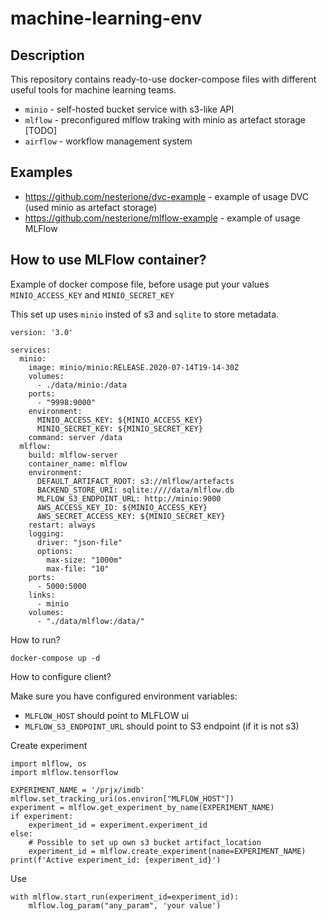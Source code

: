 # machine-learning-env

## Description 

This repository contains ready-to-use docker-compose files with different useful tools for machine learning teams.

* `minio` - self-hosted bucket service with s3-like API
* `mlflow` - preconfigured mlflow traking with minio as artefact storage [TODO]
* `airflow` - workflow management system

## Examples 

* https://github.com/nesterione/dvc-example - example of usage DVC (used minio as artefact storage)
* https://github.com/nesterione/mlflow-example - example of usage MLFlow

## How to use MLFlow container? 

Example of docker compose file, before usage put your values `MINIO_ACCESS_KEY` and `MINIO_SECRET_KEY`

This set up uses `minio` insted of s3 and `sqlite` to store metadata.

```
version: '3.0'

services:
  minio:
    image: minio/minio:RELEASE.2020-07-14T19-14-30Z
    volumes:
      - ./data/minio:/data
    ports:
      - "9998:9000"
    environment:
      MINIO_ACCESS_KEY: ${MINIO_ACCESS_KEY}
      MINIO_SECRET_KEY: ${MINIO_SECRET_KEY}
    command: server /data
  mlflow:
    build: mlflow-server
    container_name: mlflow
    environment:
      DEFAULT_ARTIFACT_ROOT: s3://mlflow/artefacts
      BACKEND_STORE_URI: sqlite:////data/mlflow.db
      MLFLOW_S3_ENDPOINT_URL: http://minio:9000
      AWS_ACCESS_KEY_ID: ${MINIO_ACCESS_KEY}
      AWS_SECRET_ACCESS_KEY: ${MINIO_SECRET_KEY}
    restart: always
    logging:
      driver: "json-file"
      options:
        max-size: "1000m"
        max-file: "10"
    ports:
      - 5000:5000
    links: 
      - minio
    volumes:
      - "./data/mlflow:/data/"
```

How to run? 

```
docker-compose up -d
```

How to configure client? 

Make sure you have configured environment variables: 

* `MLFLOW_HOST` should point to MLFLOW ui 
* `MLFLOW_S3_ENDPOINT_URL` should point to S3 endpoint (if it is not s3)

Create experiment
```
import mlflow, os
import mlflow.tensorflow

EXPERIMENT_NAME = '/prjx/imdb'
mlflow.set_tracking_uri(os.environ["MLFLOW_HOST"])
experiment = mlflow.get_experiment_by_name(EXPERIMENT_NAME)
if experiment:
    experiment_id = experiment.experiment_id
else:
    # Possible to set up own s3 bucket artifact_location
    experiment_id = mlflow.create_experiment(name=EXPERIMENT_NAME)
print(f'Active experiment_id: {experiment_id}')

```

Use 

```
with mlflow.start_run(experiment_id=experiment_id):
	mlflow.log_param("any_param", 'your value')

```
```